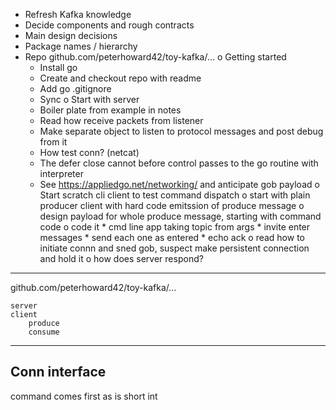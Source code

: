 *  Refresh Kafka knowledge
*  Decide components and rough contracts
*  Main design decisions
*  Package names / hierarchy
*  Repo github.com/peterhoward42/toy-kafka/...
o  Getting started
    *  Install go
    *  Create and checkout repo with readme
    *  Add go .gitignore
    *  Sync
o  Start with server
    *  Boiler plate from example in notes
    *  Read how receive packets from listener
    *  Make separate object to listen to protocol messages and post debug 
       from it
    *  How test conn? (netcat)
    *  The defer close cannot before control passes to the go routine with 
       interpreter
    *  See https://appliedgo.net/networking/ and anticipate gob payload
    o  Start scratch cli client to test command dispatch
        o  start with plain producer client with hard code emitssion of produce
           message
            o  design payload for whole produce message, starting with 
               command code
            o  code it
                *  cmd line app taking topic from args
                *  invite enter messages
                *  send each one as entered
                *  echo ack
                o  read how to initiate connn and sned gob, suspect make 
                   persistent connection and hold it
        o  how does server respond?

------------------------------------------------------------------------------

github.com/peterhoward42/toy-kafka/...

    server
    client
        produce
        consume

------------------------------------------------------------------------------
Conn interface
------------------------------------------------------------------------------

command comes first as is short int